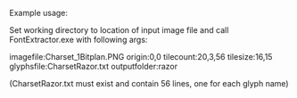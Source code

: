 Example usage:



Set working directory to location of input image file and call FontExtractor.exe with following args:

imagefile:Charset_1Bitplan.PNG origin:0,0 tilecount:20,3,56 tilesize:16,15 glyphsfile:CharsetRazor.txt outputfolder:razor



(CharsetRazor.txt must exist and contain 56 lines, one for each glyph name)



